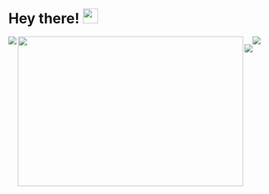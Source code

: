 # Hey there! <img src="https://raw.githubusercontent.com/MartinHeinz/MartinHeinz/master/wave.gif" width="30px">

<a href="https://github.com/anuraghazra/github-readme-stats">
  <img align="left" src="https://github-readme-stats.vercel.app/api?username=gopokas&theme=dark&show_icons=true&count_private=true"/>
</a>

<a href="https://github.com/anuraghazra/github-readme-stats">
  <img align="right" src="https://github-readme-stats.vercel.app/api/top-langs/?username=gopokas&theme=dark&langs_count=3&card_width=440"/>
</a>

<a href="https://github.com/anuraghazra/github-readme-stats">
  <img align="left" width="450px" height="300px" src="https://github-readme-stats.vercel.app/api/wakatime?username=gopokas&theme=dark"/>
</a>

<a href="https://discord.com/users/247483052370952192">
  <img align="left" src="https://lanyard.cnrad.dev/api/247483052370952192"/>
</a>
